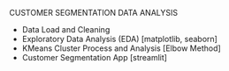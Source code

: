 CUSTOMER SEGMENTATION DATA ANALYSIS

- Data Load and Cleaning
- Exploratory Data Analysis (EDA) [matplotlib, seaborn]
- KMeans Cluster Process and Analysis [Elbow Method]
- Customer Segmentation App [streamlit]
